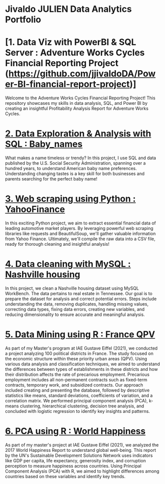 # Jivaldo JULIEN Data Analytics Portfolio 

# [1. Data Viz with PowerBI & SQL Server : Adventure Works Cycles Financial Reporting Project (https://github.com/jjivaldoDA/Power-BI-financial-report-project)]
Welcome to the Adventure Works Cycles Financial Reporting Project! This repository showcases my skills in data analysis, SQL, and Power BI by creating an insightful Profitability Analysis Report for Adventure Works Cycles.

# [2. Data Exploration & Analysis with SQL : Baby_names](https://github.com/jjivaldoDA/Baby_names)
What makes a name timeless or trendy? In this project, I use SQL and data published by the U.S. Social Security Administration, spanning over a hundred years, to understand American baby name preferences. Understanding changing tastes is a key skill for both businesses and parents searching for the perfect baby name!

# [3. Web scraping using Python : YahooFinance](https://github.com/jjivaldoDA/YahooFinanceWebScraping)
In this exciting Python project, we aim to extract essential financial data of leading automotive market players. By leveraging powerful web scraping libraries like requests and BeautifulSoup, we'll gather valuable information from Yahoo Finance. Ultimately, we'll compile the raw data into a CSV file, ready for thorough cleaning and insightful analysis!

# [4. Data cleaning with MySQL : Nashville housing](https://github.com/jjivaldoDA/Nashville-housing-data-cleaning)
In this project, we clean a Nashville housing dataset using MySQL WorkBench. The data pertains to real estate in Tennessee. Our goal is to prepare the dataset for analysis and correct potential errors. Steps include understanding the data, removing duplicates, handling missing values, correcting data types, fixing data errors, creating new variables, and reducing dimensionality to ensure accurate and meaningful analysis.

# [5. Data Mining using R : France QPV](https://github.com/jjivaldoDA/Data_mining_QPV)
As part of my Master's program at IAE Gustave Eiffel (2021), we conducted a project analyzing 100 political districts in France. The study focused on the economic structure within these priority urban areas (QPV). Using various data analysis and classification techniques, we aimed to understand the differences between types of establishments in these districts and how their distribution affects the rate of precarious employment. Precarious employment includes all non-permanent contracts such as fixed-term contracts, temporary work, and subsidized contracts. Our approach included creating and presenting the database, followed by descriptive statistics like means, standard deviations, coefficients of variation, and a correlation matrix. We performed principal component analysis (PCA), k-means clustering, hierarchical clustering, decision tree analysis, and concluded with logistic regression to identify key insights and patterns.

# [6. PCA using R : World Happiness](https://github.com/jjivaldoDA/World_Happiness)
As part of my master's project at IAE Gustave Eiffel (2021), we analyzed the 2017 World Happiness Report to understand global well-being. This report by the UN's Sustainable Development Solutions Network uses indicators like GDP per capita, life expectancy, generosity index, and corruption perception to measure happiness across countries. Using Principal Component Analysis (PCA) with R, we aimed to highlight differences among countries based on these variables and identify key trends.



